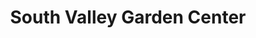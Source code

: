 ---
title: "South Valley Garden Center"
url: /newland/south-valley-garden-center/
shop: Garten-Center
---